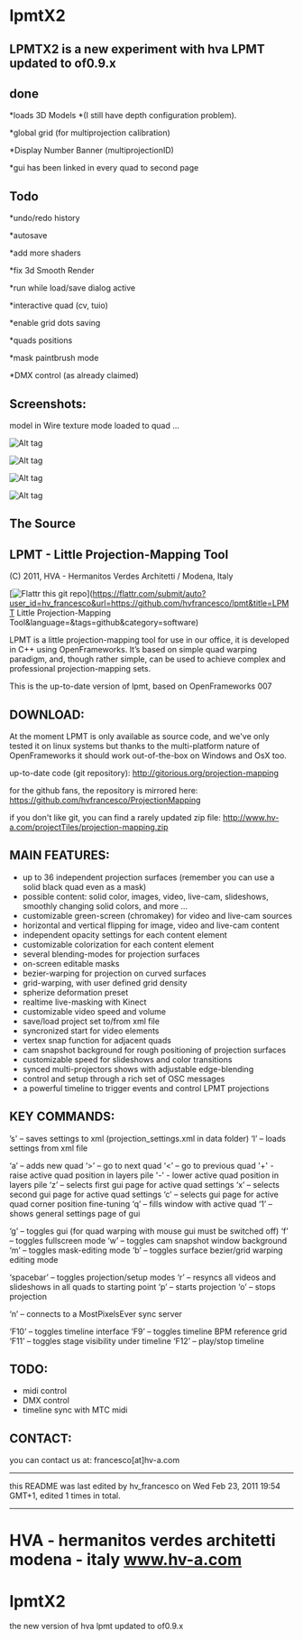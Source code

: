 # lpmtX2

LPMTX2 is a new experiment with hva LPMT updated to of0.9.x
------------------------------------------------------------

done 
----

*loads 3D Models *(I still have depth configuration problem).

*global grid (for multiprojection calibration)

*Display Number Banner (multiprojectionID)

*gui has been linked in every quad to second page


Todo 
----

*undo/redo history

*autosave 

*add more shaders 

*fix 3d Smooth Render

*run while load/save dialog active

*interactive quad (cv, tuio)

*enable grid dots saving

*quads positions

*mask paintbrush mode

*DMX control (as already claimed)

Screenshots:
------------
model in Wire texture mode loaded to quad ...

![Alt tag](https://raw.github.com/giladx/lpmt/master/bin/data/img/3d1.png)

![Alt tag](https://raw.github.com/giladx/lpmt/master/bin/data/img/3d2.png)

![Alt tag](https://raw.github.com/giladx/lpmt/master/bin/data/img/3d3.png)

![Alt tag](https://raw.github.com/giladx/lpmt/master/bin/data/img/3d4.png)

The Source
-----------

LPMT - Little Projection-Mapping Tool
---------------------------------------
(C) 2011, HVA - Hermanitos Verdes Architetti / Modena, Italy

[![Flattr this git repo](http://api.flattr.com/button/flattr-badge-large.png)](https://flattr.com/submit/auto?user_id=hv_francesco&url=https://github.com/hvfrancesco/lpmt&title=LPMT Little Projection-Mapping Tool&language=&tags=github&category=software)


LPMT is a little projection-mapping tool for use in our office,
it is developed in C++ using OpenFrameworks.
It’s based on simple quad warping paradigm, and, though rather simple, can
be used to achieve complex and professional projection-mapping sets.

This is the up-to-date version of lpmt, based on OpenFrameworks 007

DOWNLOAD:
----------

At the moment LPMT is only available as source code, and we've only tested it on linux systems
but thanks to the multi-platform nature of OpenFrameworks it should work out-of-the-box on
Windows and OsX too.

up-to-date code (git repository):
http://gitorious.org/projection-mapping

for the github fans, the repository is mirrored here:
https://github.com/hvfrancesco/ProjectionMapping

if you don't like git, you can find a rarely updated zip file:
http://www.hv-a.com/projectTiles/projection-mapping.zip



MAIN FEATURES:
--------------

* up to 36 independent projection surfaces (remember you can use a solid black quad even as a mask)
* possible content: solid color, images, video, live-cam, slideshows, smoothly changing solid colors, and more …
* customizable green-screen (chromakey) for video and live-cam sources
* horizontal and vertical flipping for image, video and live-cam content
* independent opacity settings for each content element
* customizable colorization for each content element
* several blending-modes for projection surfaces
* on-screen editable masks
* bezier-warping for projection on curved surfaces
* grid-warping, with user defined grid density
* spherize deformation preset
* realtime live-masking with Kinect
* customizable video speed and volume
* save/load project set to/from xml file
* syncronized start for video elements
* vertex snap function for adjacent quads
* cam snapshot background for rough positioning of projection surfaces
* customizable speed for slideshows and color transitions
* synced multi-projectors shows with adjustable edge-blending
* control and setup through a rich set of OSC messages
* a powerful timeline to trigger events and control LPMT projections



KEY COMMANDS:
-------------

’s' – saves settings to xml (projection_settings.xml in data folder)
‘l’ – loads settings from xml file

‘a’ – adds new quad
‘>’ – go to next quad
‘<’ – go to previous quad
'+' - raise active quad position in layers pile
'-' - lower active quad position in layers pile
‘z’ – selects first gui page for active quad settings
‘x’ – selects second gui page for active quad settings
‘c’ – selects gui page for active quad corner position fine-tuning
‘q’ – fills window with active quad
‘1’ – shows general settings page of gui

‘g’ – toggles gui (for quad warping with mouse gui must be switched off)
‘f’ – toggles fullscreen mode
‘w’ – toggles cam snapshot window background
‘m’ – toggles mask-editing mode
‘b’ – toggles surface bezier/grid warping editing mode

‘spacebar’ – toggles projection/setup modes
‘r’ – resyncs all videos and slideshows in all quads to starting point
‘p’ – starts projection
‘o’ – stops projection

‘n’ – connects to a MostPixelsEver sync server

‘F10’ – toggles timeline interface
‘F9’ – toggles timeline BPM reference grid
‘F11’ – toggles stage visibility under timeline
‘F12’ – play/stop timeline



TODO:
----------

- midi control
- DMX control
- timeline sync with MTC midi


CONTACT:
----------

you can contact us at:
francesco[at]hv-a.com

-------------------------------------------------------------------------------

this README was last edited by hv_francesco on Wed Feb 23, 2011 19:54 GMT+1,
edited 1 times in total.

__________________________________

HVA - hermanitos verdes architetti
modena - italy
www.hv-a.com
=======

# lpmtX2
the new version of hva lpmt
updated to of0.9.x
